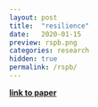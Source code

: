 ```yaml
---
layout: post
title:  "resilience"
date:   2020-01-15
preview: rspb.png
categories: research
hidden: true
permalink: /rspb/
---
```


[**link to paper**](https://royalsocietypublishing.org/doi/full/10.1098/rspb.2019.2628)
